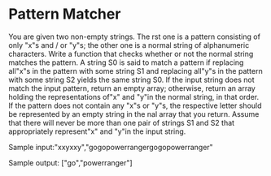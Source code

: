 # Pattern Matcher

You are given two non-empty strings. The rst one is a pattern consisting of only "x"s and / or "y"s; the other one is a normal string of alphanumeric characters. Write a function that checks whether or not the normal string matches the pattern. A string S0 is said to match a pattern if replacing all"x"s in the pattern with
some string S1 and replacing all"y"s in the pattern with some string S2 yields the same string S0. If the input string does not match the input pattern, return an
empty array; otherwise, return an array holding the representations of"x" and "y"in the normal string, in that order. If the pattern does not contain any "x"s or
"y"s, the respective letter should be represented by an empty string in the nal array that you return. Assume that there will never be more than one pair of
strings S1 and S2 that appropriately represent"x" and "y"in the input string.

Sample input:"xxyxxy","gogopowerrangergogopowerranger"

Sample output: ["go","powerranger"]